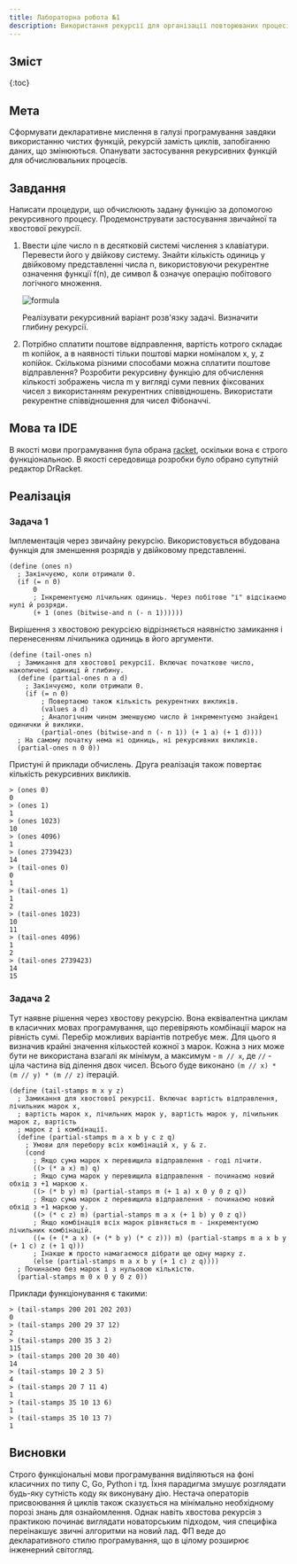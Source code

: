 ```yaml
---
title: Лабораторна робота №1
description: Використання рекурсії для організації повторюваних процесів
---
```

## Зміст

{:toc}

## Мета

Сформувати декларативне мислення в галузі програмування завдяки використанню чистих функцій, рекурсій замість циклів,
запобіганню даних, що змінюються. Опанувати застосування рекурсивних функцій для обчислювальних процесів.

## Завдання

Написати процедури, що обчислюють задану функцію за допомогою рекурсивного процесу. Продемонструвати застосування
звичайної та хвостової рекурсії.

1. Ввести ціле число n в десятковій системі числення з клавіатури. Перевести його у двійкову систему. Знайти кількість
    одиниць у двійковому представленні числа n, використовуючи рекурентне означення функції f(n), де символ & означує
    операцію побітового логічного множення.

    ![formula](https://render.githubusercontent.com/render/math?math=f%28n%29%20%3D%20%5Cbegin%7Bcases%7D%200%2C%20%26%20n%3D0%20%5C%5C%201%2Bf%28n%5C%26%28n%2B1%29%29%2C%20%26%20n%20%5Cneq%200%20%5Cend%7Bcases%7D)

    Реалізувати рекурсивний варіант розв'язку задачі. Визначити глибину рекурсії.

2. Потрібно сплатити поштове відправлення, вартість котрого складає m копійок, а в наявності тільки поштові марки
    номіналом x, y, z копійок. Скількома різними способами можна сплатити поштове відправлення? Розробити рекурсивну
    функцію для обчислення кількості зображень числа m у вигляді суми певних фіксованих чисел з використанням рекурентних
    співвідношень. Використати рекурентне співвідношення для чисел Фібоначчі.

## Мова та IDE

В якості мови програмування була обрана [racket](https://racket-lang.org/), оскільки вона є строго функціональною. В
якості середовища розробки було обрано супутній редактор DrRacket.

## Реалізація

### Задача 1

Імплементація через звичайну рекурсію. Використовується вбудована функція для зменшення розрядів у двійковому
представленні.

```
(define (ones n)
  ; Закінчуємо, коли отримали 0.
  (if (= n 0)
      0
      ; Інкрементуємо лічильник одиниць. Через побітове "і" відсікаємо нулі й розряди.
      (+ 1 (ones (bitwise-and n (- n 1))))))
```

Вирішення з хвостовою рекурсією відрізняється наявністю замикання і перенесенням лічильника одиниць в його аргументи.

```
(define (tail-ones n)
  ; Замикання для хвостової рекурсії. Включає початкове число, накопичені одиниці й глибину.
  (define (partial-ones n a d)
    ; Закінчуємо, коли отримали 0.
    (if (= n 0)
        ; Повертаємо також кількість рекурентних викликів.
        (values a d)
        ; Аналогічним чином зменшуємо число й інкрементуємо знайдені одинички й виклики.
        (partial-ones (bitwise-and n (- n 1)) (+ 1 a) (+ 1 d))))
  ; На самому початку нема ні одиниць, ні рекурсивних викликів.
  (partial-ones n 0 0))
```

Пристуні й приклади обчислень. Друга реалізація також повертає кількість рекурсивних викликів.

```
> (ones 0)
0
> (ones 1)
1
> (ones 1023)
10
> (ones 4096)
1
> (ones 2739423)
14
> (tail-ones 0)
0
1
> (tail-ones 1)
1
2
> (tail-ones 1023)
10
11
> (tail-ones 4096)
1
2
> (tail-ones 2739423)
14
15
```

### Задача 2

Тут наявне рішення через хвостову рекурсію. Вона еквівалентна циклам в класичних мовах програмування, що перевіряють
комбінації марок на рівність сумі. Перебір можливих варіантів потребує меж. Для цього я визначив крайні значення
кількостей кожної з марок. Кожна з них може бути не використана взагалі як мінімум, а максимум - `m // x`, де `//` -
ціла частина від ділення двох чисел. Всього буде виконано `(m // x) * (m // y) * (m // z)` ітерацій.

```
(define (tail-stamps m x y z)
  ; Замикання для хвостової рекурсії. Включає вартість відправлення, лічильник марок x,
  ; вартість марок x, лічильник марок y, вартість марок y, лічильник марок z, вартість
  ; марок z i комбінації.
  (define (partial-stamps m a x b y c z q)
    ; Умови для перебору всіх комбінацій x, y & z.
    (cond
      ; Якщо сума марок x перевищила відправлення - годі лічити.
      ((> (* a x) m) q)
      ; Якщо сума марок y перевищила відправлення - починаємо новий обхід з +1 маркою х.
      ((> (* b y) m) (partial-stamps m (+ 1 a) x 0 y 0 z q))
      ; Якщо сума марок z перевищила відправлення - починаємо новий обхід з +1 маркою y.
      ((> (* c z) m) (partial-stamps m a x (+ 1 b) y 0 z q))
      ; Якщо комбінація всіх марок рівняється m - інкрементуємо лічильник комбінацій.
      ((= (+ (* a x) (+ (* b y) (* c z))) m) (partial-stamps m a x b y (+ 1 c) z (+ 1 q)))
      ; Інакше ж просто намагаємося дібрати ще одну марку z.
      (else (partial-stamps m a x b y (+ 1 c) z q))))
  ; Починаємо без марок і з нульовою кількістю.
  (partial-stamps m 0 x 0 y 0 z 0))
```

Приклади функціонування є такими:

```
> (tail-stamps 200 201 202 203)
0
> (tail-stamps 200 29 37 12)
2
> (tail-stamps 200 35 3 2)
115
> (tail-stamps 200 20 30 40)
14
> (tail-stamps 10 2 3 5)
4
> (tail-stamps 20 7 11 4)
1
> (tail-stamps 35 10 13 6)
1
> (tail-stamps 35 10 13 7)
1
```

## Висновки

Строго функціональні мови програмування виділяються на фоні класичних по типу C, Go, Python і тд. Їхня парадигма
змушує розглядати будь-яку сутність коду як виконувану дію. Нестача операторів присвоювання й циклів також сказується
на мінімально необхідному порозі знань для ознайомлення. Однак навіть хвостова рекурсія з практикою починає виглядати
новаторським підходом, чия специфіка переінакшує звичні алгоритми на новий лад. ФП веде до декларативного стилю
програмування, що в цілому розширює інженерний світогляд.
